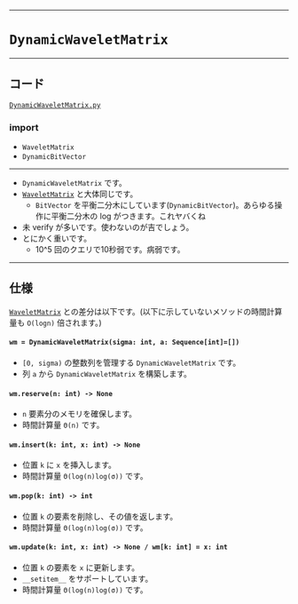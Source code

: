 ___

# `DynamicWaveletMatrix`

_____

## コード

[`DynamicWaveletMatrix.py`](https://github.com/titanium-22/Library_py/tree/main/DataStructures/WaveletMatrix/DynamicWaveletMatrix.py)

### import
- `WaveletMatrix`
- `DynamicBitVector`

_____

- `DynamicWaveletMatrix` です。
- [`WaveletMatrix`](./WaveletMatrix_.md) と大体同じです。
  - `BitVector` を平衡二分木にしています(`DynamicBitVector`)。あらゆる操作に平衡二分木の log がつきます。これヤバくね
- 未 verify が多いです。使わないのが吉でしょう。
- とにかく重いです。
  - 10^5 回のクエリで10秒弱です。病弱です。

_____

## 仕様

[`WaveletMatrix`](./WaveletMatrix_.md) との差分は以下です。(以下に示していないメソッドの時間計算量も `O(logn)` 倍されます。)

#### `wm = DynamicWaveletMatrix(sigma: int, a: Sequence[int]=[])`
- `[0, sigma)` の整数列を管理する `DynamicWaveletMatrix` です。
- 列 `a` から `DynamicWaveletMatrix` を構築します。

#### `wm.reserve(n: int) -> None`
- `n` 要素分のメモリを確保します。
- 時間計算量 `Θ(n)` です。

#### `wm.insert(k: int, x: int) -> None`
- 位置 `k` に `x` を挿入します。
- 時間計算量 `Θ(log(n)log(σ))` です。

#### `wm.pop(k: int) -> int`
- 位置 `k` の要素を削除し、その値を返します。
- 時間計算量 `Θ(log(n)log(σ))` です。

#### `wm.update(k: int, x: int) -> None / wm[k: int] = x: int`
- 位置 `k` の要素を `x` に更新します。
- `__setitem__` をサポートしています。
- 時間計算量 `Θ(log(n)log(σ))` です。
